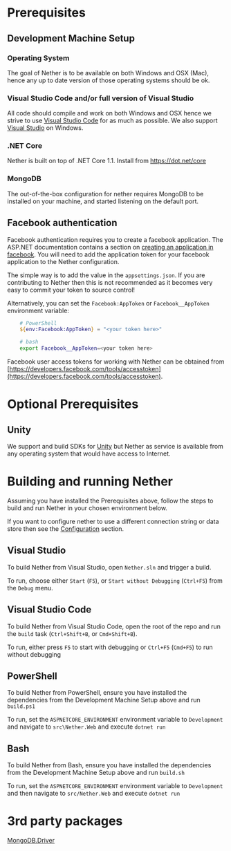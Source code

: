 # Prerequisites

## Development Machine Setup

### Operating System

The goal of Nether is to be available on both Windows and OSX (Mac), hence any up to date version of those operating systems should be ok.

### Visual Studio Code and/or full version of Visual Studio

All code should compile and work on both Windows and OSX hence we strive to use [Visual Studio Code](https://code.visualstudio.com) for as much as possible. We also  support [Visual Studio](https://www.visualstudio.com/en-us/products/visual-studio-community-vs.aspx) on Windows.

### .NET Core

Nether is built on top of .NET Core 1.1. Install from https://dot.net/core

### MongoDB
The out-of-the-box configuration for nether requires MongoDB to be installed on your machine, and started listening on the default port.

## Facebook authentication

Facebook authentication requires you to create a facebook application. The ASP.NET documentation contains a section on [creating an application in facebook](https://docs.asp.net/en/latest/security/authentication/sociallogins.html#creating-the-app-in-facebook). You will need to add the application token for your facebook application to the Nether configuration.

The simple way is to add the value in the `appsettings.json`. If you are contributing to Nether then this is not recommended as it becomes very easy to commit your token to source control!

Alternatively, you can set the `Facebook:AppToken` or `Facebook__AppToken` environment variable:

```powershell
    # PowerShell
    ${env:Facebook:AppToken} = "<your token here>"
```

```bash
    # bash
    export Facebook__AppToken=<your token here>
```


Facebook user access tokens for working with Nether can be obtained from [https://developers.facebook.com/tools/accesstoken](https://developers.facebook.com/tools/accesstoken). 


# Optional Prerequisites

## Unity

We support and build SDKs for [Unity](http://unity3d.com) but Nether as service is available from any operating system that would have access to Internet.

# Building and running Nether

Assuming you have installed the Prerequisites above, follow the steps to build and run Nether in your chosen environment below.

If you want to configure nether to use a different connection string or data store then see the [Configuration](documentation/configuration.md) section.

## Visual Studio

To build Nether from Visual Studio, open `Nether.sln` and trigger a build. 

To run, choose either `Start` (`F5`), or `Start without Debugging` (`Ctrl+F5`) from the `Debug` menu.

## Visual Studio Code

To build Nether from Visual Studio Code, open the root of the repo and run the `build` task (`Ctrl+Shift+B`, or `Cmd+Shift+B`).

To run, either press `F5` to start with debugging or `Ctrl+F5` (`Cmd+F5`) to run without debugging

## PowerShell

To build Nether from PowerShell, ensure you have installed the dependencies from the Development Machine Setup above and run `build.ps1`


To run, set the `ASPNETCORE_ENVIRONMENT` environment variable to `Development` and navigate to `src\Nether.Web` and execute `dotnet run`

## Bash

To build Nether from Bash, ensure you have installed the dependencies from the Development Machine Setup above and run `build.sh`

To run, set the `ASPNETCORE_ENVIRONMENT` environment variable to `Development` and then navigate to `src/Nether.Web` and execute `dotnet run`

# 3rd party packages
[MongoDB.Driver](https://www.nuget.org/packages/MongoDB.Driver/2.3.0-rc1)
